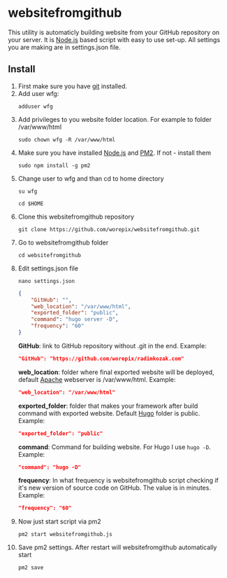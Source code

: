 # websitefromgithub
This utility is automaticly building website from your GitHub repository on your server. It is <a href="https://nodejs.org" target="_blank">Node.js</a> based script with easy to use set-up. All settings you are making are in settings.json file.

## Install
1. First make sure you have <a href="https://git-scm.com/" target="_blank">git</a> installed.
2. Add user wfg:
    ```
    adduser wfg
    ```
3. Add privileges to you website folder location. For example to folder /var/www/html
    ```
    sudo chown wfg -R /var/www/html
    ```
4. Make sure you have installed <a href="https://nodejs.org" target="_blank">Node.js</a> and <a href="http://pm2.keymetrics.io/" target="_blank">PM2</a>. If not - install them
    ```
    sudo npm install -g pm2
    ```
5. Change user to wfg and than cd to home directory
    ```
    su wfg
    ```
    ```
    cd $HOME
    ```
4. Clone this websitefromgithub repository
    ```
    git clone https://github.com/worepix/websitefromgithub.git
    ```
5. Go to websitefromgithub folder
    ```
    cd websitefromgithub
    ```
7. Edit settings.json file
    ```
    nano settings.json
    ```
    ```json
    {
        "GitHub": "",
        "web_location": "/var/www/html",
        "exported_folder": "public",
        "command": "hugo server -D",
        "frequency": "60"
    }
    ```
    **GitHub**: link to GitHub repository without .git in the end. Example:
    ```json
    "GitHub": "https://github.com/worepix/radimkozak.com"
    ```
    **web_location**: folder where final exported website will be deployed, default <a href="https://httpd.apache.org/" target="_blank">Apache</a> webserver is /var/www/html. Example:
    ```json
    "web_location": "/var/www/html"
    ```
    **exported_folder**: folder that makes your framework after build command with exported website. Default <a href="https://gohugo.io/" target="_blank">Hugo</a> folder is public. Example:
    ```json
    "exported_folder": "public"
    ```
    **command**: Command for building website. For Hugo I use `hugo -D`. Example:
    ```json
    "command": "hugo -D"
    ```
    **frequency**: In what frequency is websitefromgithub script checking if it's new version of source code on GitHub. The value is in minutes. Example:
    ```json
    "frequency": "60"
    ```
8. Now just start script via pm2
    ```
    pm2 start websitefromgithub.js
    ```
9. Save pm2 settings. After restart will websitefromgithub automatically start
    ```
    pm2 save
    ```
